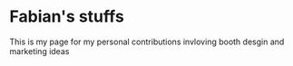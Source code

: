 # Fabian's stuffs
This is my page for my personal contributions invloving booth desgin and marketing ideas
